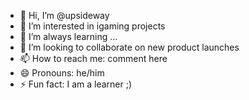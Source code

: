 - 👋 Hi, I’m @upsideway
- 👀 I’m interested in igaming projects
- 🌱 I’m always learning ...
- 💞️ I’m looking to collaborate on new product launches
- 📫 How to reach me: comment here
- 😄 Pronouns: he/him
- ⚡ Fun fact: I am a learner ;)

<!---
upsideway/upsideway is a ✨ special ✨ repository because its `README.md` (this file) appears on your GitHub profile.
You can click the Preview link to take a look at your changes.
--->
